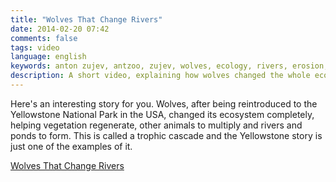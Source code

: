 ```yaml
---
title: "Wolves That Change Rivers"
date: 2014-02-20 07:42
comments: false
tags: video
language: english
keywords: anton zujev, antzoo, zujev, wolves, ecology, rivers, erosion, yellowstone, ecosystem
description: A short video, explaining how wolves changed the whole ecosystem of the Yellowstone National Park.
---
```


Here's an interesting story for you. Wolves, after being reintroduced to the Yellowstone National Park in the USA, changed its ecosystem completely, helping vegetation regenerate, other animals to multiply and rivers and ponds to form. This is called a trophic cascade and the Yellowstone story is just one of the examples of it.

<div class="fotorama" data-width="100%" data-allowfullscreen="native">
  <a href="http://youtube.com/watch?v=ysa5OBhXz-Q">Wolves That Change Rivers</a>
</div>